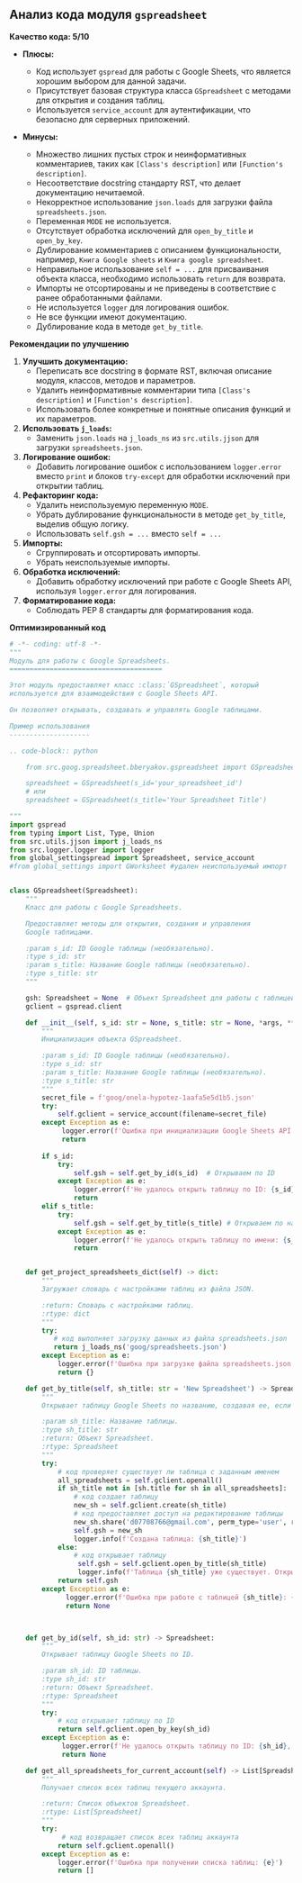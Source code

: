 ## Анализ кода модуля `gspreadsheet`

**Качество кода: 5/10**

*   **Плюсы:**
    *   Код использует `gspread` для работы с Google Sheets, что является хорошим выбором для данной задачи.
    *   Присутствует базовая структура класса `GSpreadsheet` с методами для открытия и создания таблиц.
    *   Используется `service_account` для аутентификации, что безопасно для серверных приложений.

*   **Минусы:**
    *   Множество лишних пустых строк и неинформативных комментариев, таких как `[Class's description]` или `[Function's description]`.
    *   Несоответствие docstring стандарту RST, что делает документацию нечитаемой.
    *   Некорректное использование `json.loads` для загрузки файла `spreadsheets.json`.
    *   Переменная `MODE` не используется.
    *   Отсутствует обработка исключений для `open_by_title` и `open_by_key`.
    *   Дублирование комментариев с описанием функциональности, например, `Книга Google sheets` и `Книга google spreadsheet`.
    *   Неправильное использование `self = ...` для присваивания объекта класса, необходимо использовать `return` для возврата.
    *   Импорты не отсортированы и не приведены в соответствие с ранее обработанными файлами.
    *   Не используется `logger` для логирования ошибок.
    *   Не все функции имеют документацию.
    *   Дублирование кода в методе `get_by_title`.

**Рекомендации по улучшению**

1.  **Улучшить документацию:**
    *   Переписать все docstring в формате RST, включая описание модуля, классов, методов и параметров.
    *   Удалить неинформативные комментарии типа `[Class's description]` и `[Function's description]`.
    *   Использовать более конкретные и понятные описания функций и их параметров.
2.  **Использовать `j_loads`:**
    *   Заменить `json.loads` на `j_loads_ns` из `src.utils.jjson` для загрузки `spreadsheets.json`.
3.  **Логирование ошибок:**
    *   Добавить логирование ошибок с использованием `logger.error` вместо `print` и блоков `try-except` для обработки исключений при открытии таблиц.
4.  **Рефакторинг кода:**
    *   Удалить неиспользуемую переменную `MODE`.
    *   Убрать дублирование функциональности в методе `get_by_title`, выделив общую логику.
    *   Использовать  `self.gsh = ...`  вместо  `self = ...`
5.  **Импорты:**
    *   Сгруппировать и отсортировать импорты.
    *   Убрать неиспользуемые импорты.
6.  **Обработка исключений:**
    *   Добавить обработку исключений при работе с Google Sheets API, используя `logger.error` для логирования.
7.  **Форматирование кода:**
    *   Соблюдать PEP 8 стандарты для форматирования кода.

**Оптимизированный код**

```python
# -*- coding: utf-8 -*-
"""
Модуль для работы с Google Spreadsheets.
======================================

Этот модуль предоставляет класс :class:`GSpreadsheet`, который
используется для взаимодействия с Google Sheets API.

Он позволяет открывать, создавать и управлять Google таблицами.

Пример использования
--------------------

.. code-block:: python

    from src.goog.spreadsheet.bberyakov.gspreadsheet import GSpreadsheet

    spreadsheet = GSpreadsheet(s_id='your_spreadsheet_id')
    # или
    spreadsheet = GSpreadsheet(s_title='Your Spreadsheet Title')

"""
import gspread
from typing import List, Type, Union
from src.utils.jjson import j_loads_ns
from src.logger.logger import logger
from global_settingspread import Spreadsheet, service_account
#from global_settings import GWorksheet #удален неиспользуемый импорт


class GSpreadsheet(Spreadsheet):
    """
    Класс для работы с Google Spreadsheets.

    Предоставляет методы для открытия, создания и управления
    Google таблицами.

    :param s_id: ID Google таблицы (необязательно).
    :type s_id: str
    :param s_title: Название Google таблицы (необязательно).
    :type s_title: str
    """

    gsh: Spreadsheet = None  # Объект Spreadsheet для работы с таблицей.
    gclient = gspread.client

    def __init__(self, s_id: str = None, s_title: str = None, *args, **kwards):
        """
        Инициализация объекта GSpreadsheet.

        :param s_id: ID Google таблицы (необязательно).
        :type s_id: str
        :param s_title: Название Google таблицы (необязательно).
        :type s_title: str
        """
        secret_file = f'goog/onela-hypotez-1aafa5e5d1b5.json'
        try:
            self.gclient = service_account(filename=secret_file)
        except Exception as e:
             logger.error(f'Ошибка при инициализации Google Sheets API: {e}')
             return
        
        if s_id:
            try:
                self.gsh = self.get_by_id(s_id)  # Открываем по ID
            except Exception as e:
                logger.error(f'Не удалось открыть таблицу по ID: {s_id}, ошибка {e}')
                return
        elif s_title:
            try:
                self.gsh = self.get_by_title(s_title) # Открываем по названию
            except Exception as e:
                logger.error(f'Не удалось открыть таблицу по имени: {s_title}, ошибка {e}')
                return


    def get_project_spreadsheets_dict(self) -> dict:
        """
        Загружает словарь с настройками таблиц из файла JSON.

        :return: Словарь с настройками таблиц.
        :rtype: dict
        """
        try:
           # код выполняет загрузку данных из файла spreadsheets.json
           return j_loads_ns('goog/spreadsheets.json')
        except Exception as e:
            logger.error(f'Ошибка при загрузке файла spreadsheets.json: {e}')
            return {}

    def get_by_title(self, sh_title: str = 'New Spreadsheet') -> Spreadsheet:
        """
        Открывает таблицу Google Sheets по названию, создавая ее, если не существует.

        :param sh_title: Название таблицы.
        :type sh_title: str
        :return: Объект Spreadsheet.
        :rtype: Spreadsheet
        """
        try:
            # код проверяет существует ли таблица с заданным именем
            all_spreadsheets = self.gclient.openall()
            if sh_title not in [sh.title for sh in all_spreadsheets]:
                # код создает таблицу
                new_sh = self.gclient.create(sh_title)
                # код предоставляет доступ на редактирование таблицы
                new_sh.share('d07708766@gmail.com', perm_type='user', role='writer')
                self.gsh = new_sh
                logger.info(f'Создана таблица: {sh_title}')
            else:
                # код открывает таблицу
                 self.gsh = self.gclient.open_by_title(sh_title)
                 logger.info(f'Таблица {sh_title} уже существует. Открыта')
            return self.gsh
        except Exception as e:
              logger.error(f'Ошибка при работе с таблицей {sh_title}: {e}')
              return None



    def get_by_id(self, sh_id: str) -> Spreadsheet:
        """
        Открывает таблицу Google Sheets по ID.

        :param sh_id: ID таблицы.
        :type sh_id: str
        :return: Объект Spreadsheet.
        :rtype: Spreadsheet
        """
        try:
            # код открывает таблицу по ID
            return self.gclient.open_by_key(sh_id)
        except Exception as e:
             logger.error(f'Не удалось открыть таблицу по ID: {sh_id}, ошибка: {e}')
             return None

    def get_all_spreadsheets_for_current_account(self) -> List[Spreadsheet]:
        """
        Получает список всех таблиц текущего аккаунта.

        :return: Список объектов Spreadsheet.
        :rtype: List[Spreadsheet]
        """
        try:
             # код возвращает список всех таблиц аккаунта
            return self.gclient.openall()
        except Exception as e:
            logger.error(f'Ошибка при получении списка таблиц: {e}')
            return []